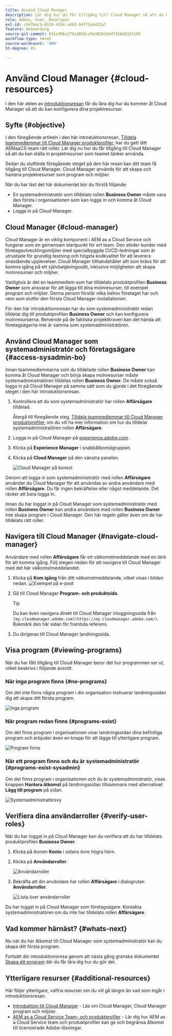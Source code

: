 ```yaml
---
title: Använd Cloud Manager
description: Lär dig hur du får tillgång till Cloud Manager så att du kan konfigurera dina projektresurser.
role: Admin, User, Developer
exl-id: c9476ac9-8318-493e-a48d-94ff5a6433a7
feature: Onboarding
source-git-commit: 841e30bc279a3859ce9a302b18ddf566d8163100
workflow-type: tm+mt
source-wordcount: '909'
ht-degree: 0%

---
```


# Använd Cloud Manager {#cloud-resources}

I den här delen av [introduktionsresan](overview.md) får du lära dig hur du kommer åt Cloud Manager så att du kan konfigurera dina projektresurser.

## Syfte {#objective}

I den föregående artikeln i den här introduktionsresan, [Tilldela teammedlemmar till Cloud Manager produktprofiler](assign-profiles-cloud-manager.md), har du gett ditt AEMaaCS-team rätt roller. Lär dig nu hur du får tillgång till Cloud Manager så att du kan ställa in projektresurser som teamet tänker använda.

Sedan du slutförde föregående steget på den här resan kan ditt team få tillgång till Cloud Manager. Cloud Manager används för att skapa och hantera projektresurser som program och miljöer.

När du har läst det här dokumentet bör du förstå följande:

* En systemadministratör som tilldelats rollen **Business Owner** måste vara den första i organisationen som kan logga in och komma åt Cloud Manager.
* Logga in på Cloud Manager.

## Cloud Manager {#cloud-manager}

Cloud Manager är en viktig komponent i AEM as a Cloud Service och fungerar som en gemensam startpunkt för ert team. Den stöder kunder med företagsutvecklingsmiljöer med specialbyggda CI/CD-ledningar som är utrustade för grundlig testning och högsta kodkvalitet för att leverera enastående upplevelser. Cloud Manager tillhandahåller allt som krävs för att komma igång på ett självbetjäningssätt, inklusive möjligheten att skapa molnresurser och miljöer.

Vanligtvis är det en teammedlem som har tilldelats produktprofilen **Business Owner** som ansvarar för att lägga till dina molnresurser, till exempel program och miljöer. Denna person förstår vilka behov företaget har och vem som slutför den första Cloud Manager-installationen.

För den här introduktionsresan har du som systemadministratör redan tilldelat dig till produktprofilen **Business Owner** och kan konfigurera molnresurserna. Beroende på de faktiska projektkraven kan det hända att företagsägarna inte är samma som systemadministratören.

## Använd Cloud Manager som systemadministratör och företagsägare {#access-sysadmin-bo}

Innan teammedlemmarna som du tilldelade rollen **Business Owner** kan komma åt Cloud Manager och börja skapa molnresurser måste systemadministratören tilldelas rollen **Business Owner**. De måste också logga in på Cloud Manager på samma sätt som du gjorde i det föregående steget i den här introduktionsresan.

1. Kontrollera att du som systemadministratör har rollen **Affärsägare** tilldelad.

   Återgå till föregående steg, [Tilldela teammedlemmar till Cloud Manager produktprofiler](assign-profiles-cloud-manager.md), om du vill ha mer information om hur du tilldelar systemadministratören rollen **Affärsägare**.

1. Logga in på Cloud Manager på [experience.adobe.com](https://experience.adobe.com/).
1. Klicka på **Experience Manager** i snabbåtkomstgruppen.
1. Klicka på **Cloud Manager** på den vänstra panelen.

   ![Cloud Manager på konsol](/help/journey-onboarding/assets/consol-cloud-manager.png)

Genom att logga in som systemadministratör med rollen **Affärsägare** använder du Cloud Manager för att användas av andra användare med rollen **Affärsägare**. Du får ingen bekräftelse eller något meddelande. Det räcker att bara logga in.

Innan du har loggat in på Cloud Manager som systemadministratör med rollen **Business Owner** kan andra användare med rollen **Business Owner** inte skapa program i Cloud Manager. Den här regeln gäller även om de har tilldelats rätt roller.

## Navigera till Cloud Manager {#navigate-cloud-manager}

Användare med rollen **Affärsägare** får ett välkomstmeddelande med en länk för att komma igång. Följ stegen nedan för att navigera till Cloud Manager med det här välkomstmeddelandet.

1. Klicka på **Kom igång** från ditt välkomstmeddelande, vilket visas i bilden nedan.
   ![Exempel på e-post](/help/journey-onboarding/assets/get-started-email.png)

1. Gå till Cloud Manager **Program- och produktsida**.

   >[!TIP]
   >
   >Du kan även navigera direkt till Cloud Manager inloggningssida från `[my.cloudmanager.adobe.com](https://my.cloudmanager.adobe.com/)`. Bokmärk den här sidan för framtida referens.

1. Du dirigeras till Cloud Manager landningssida.

<!-- OLD
Alternatively, you can navigate to Cloud Manager's **Programs and Products** page from the Adobe Experience Cloud home page using these steps.

1. Navigate directly to [Adobe Experience Cloud](https://experience.adobe.com) and login using your Adobe ID.

1. From the Adobe Experience Cloud home page, select **Experience Manager** to open the AEM home page.

   ![Experience Cloud homepage](/help/journey-onboarding/assets/setup-resources2.png)

1. On the **Cloud Manager** tile, select **Launch**.

   ![AEM home page](/help/journey-onboarding/assets/setup-resources3.png)

1. After successfully logging on, you are directed to the Cloud Manager landing page. See [Viewing Cloud Manager's Programs](#viewing-programs) for more details.

How you access your programs and products via Cloud Manager is up to you and has no effect on how you use Cloud Manager or how you manage your programs.

>[!NOTE]
>
>Depending on the roles assigned in Cloud Manager and the state of the application, you see different screens while using the Cloud Manager user interface. -->

## Visa program {#viewing-programs}

När du har fått tillgång till Cloud Manager beror det hur programmen ser ut, vilket beskrivs i följande avsnitt.

### När inga program finns {#no-programs}

Om det inte finns några program i din organisation instruerar landningssidan dig att skapa ditt första program.

![Inga program](/help/journey-onboarding/assets/cloud-manager-programs-do-not-exist.png)

### När program redan finns {#programs-exist}

Om det finns program i organisationen visar landningssidan dina befintliga program och erbjuder även en knapp för att lägga till ytterligare program.

![Program finns](/help/journey-onboarding/assets/cloud-manager-programs-exist.png)

### När ett program finns och du är systemadministratör {#programs-exist-sysadmin}

Om det finns program i organisationen och du är systemadministratör, visas knappen **Hantera åtkomst** på landningssidan tillsammans med alternativet **Lägg till program** på sidan.

![Systemadministratörsvy](/help/journey-onboarding/assets/cloud-manager-programs-as-sysadmin.png)

## Verifiera dina användarroller {#verify-user-roles}

När du har loggat in på Cloud Manager kan du verifiera att du har tilldelats produktprofilen **Business Owner**.

1. Klicka på ikonen **Konto** i sidans övre högra hörn.

1. Klicka på **Användarroller**.

   ![Användarroller](/help/journey-onboarding/assets/cloud-manager-user-roles.png)

1. Bekräfta att din användare har rollen **Affärsägare** i dialogrutan **Användarroller**.

   ![Lista över användarroller](/help/journey-onboarding/assets/cloud-manager-user-roles-business-owner.png)

Du har loggat in på Cloud Manager som företagsägare. Kontakta systemadministratören om du inte har tilldelats rollen **Affärsägare**.

## Vad kommer härnäst? {#whats-next}

Nu när du har åtkomst till Cloud Manager som systemadministratör kan du skapa ditt första program.

Fortsätt din introduktionsresa genom att nästa gång granska dokumentet [Skapa ett program](create-program.md) där du får lära dig hur du gör det.

## Ytterligare resurser {#additional-resources}

Här följer ytterligare, valfria resurser om du vill gå längre än vad som ingår i introduktionsresan.

* [Introduktion till Cloud Manager](/help/onboarding/cloud-manager-introduction.md) -
Läs om Cloud Manager, Cloud Manager program och miljöer.
* [AEM as a Cloud Service Team- och produktprofiler](/help/onboarding/aem-cs-team-product-profiles.md) - Lär dig hur AEM as a Cloud Service team och produktprofiler kan ge och begränsa åtkomst till licensierade Adobe-lösningar.
<!-- ERROR: Not Found (HTTP error 404) * [AEM Champion Tips and Tricks - Cloud Manager UI](https://experienceleague.adobe.com/docs/experience-manager-learn/cloud-service/expert-resources/aem-champions/cloud-manager-ui.md) - Watch this video for an overview of Cloud Manager's UI from an AEM champion. -->
